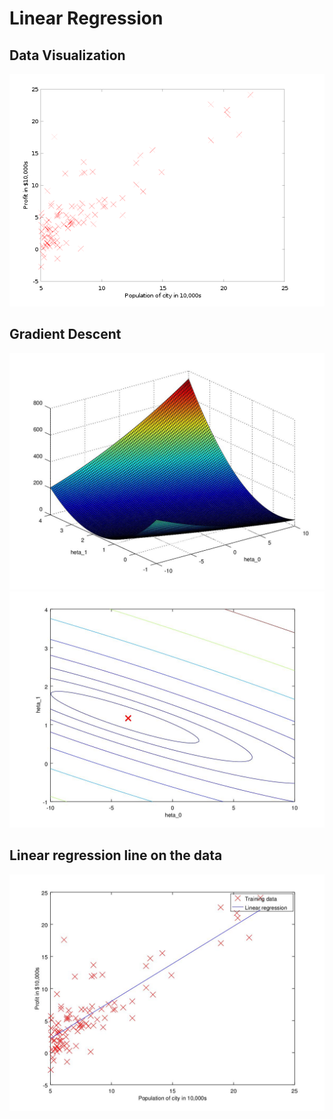 # Linear Regression
## Data Visualization
![ex1/results/data_visualization.png](ex1/results/data_visualization.png)
## Gradient Descent 
![ex1/results/cost_function.jpg](ex1/results/cost_function.jpg)
![ex1/results/cost_function_1.jpg](ex1/results/cost_function_1.jpg)

## Linear regression line on the data
![ex1/results/linear_regression_line.jpg](ex1/results/linear_regression_line.jpg)
